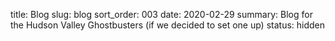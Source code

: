 title: Blog
slug: blog
sort_order: 003
date: 2020-02-29
summary: Blog for the Hudson Valley Ghostbusters (if we decided to set one up)
status: hidden